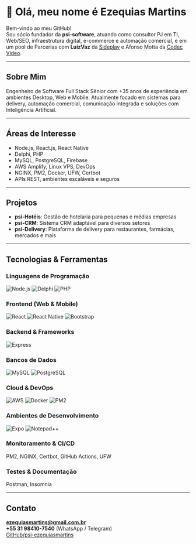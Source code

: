 # 👋 Olá, meu nome é Ezequias Martins

Bem-vindo ao meu GitHub!  
Sou sócio fundador da **psi-software**, atuando como consultor PJ em TI, Web/SEO, infraestrutura digital, e-commerce e automação comercial, e em um pool de Parcerias com **LuizVaz** da [Sideplay](https://github.com/luizvaz) e Afonso Motta da [Codec Vídeo](https://github.com/AfonsoMotta).

---

## Sobre Mim

Engenheiro de Software Full Stack Sênior com +35 anos de experiência em ambientes Desktop, Web e Mobile. Atualmente focado em sistemas para delivery, automação comercial, comunicação integrada e soluções com Inteligência Artificial.

---

## Áreas de Interesse

- Node.js, React.js, React Native  
- Delphi, PHP  
- MySQL, PostgreSQL, Firebase  
- AWS Amplify, Linux VPS, DevOps  
- NGINX, PM2, Docker, UFW, Certbot  
- APIs REST, ambientes escaláveis e seguros

---

## Projetos

- **psi-Hotéis**: Gestão de hotelaria para pequenas e médias empresas  
- **psi-CRM**: Sistema CRM adaptável para diversos setores  
- **psi-Delivery**: Plataforma de delivery para restaurantes, farmácias, mercados e mais

---

## Tecnologias & Ferramentas

### Linguagens de Programação
![Node.js](https://img.shields.io/badge/Node.js-339933?logo=node.js&logoColor=white&style=for-the-badge)
![Delphi](https://img.shields.io/badge/Delphi-C73324?logo=delphi&logoColor=white&style=for-the-badge)
![PHP](https://img.shields.io/badge/PHP-777BB4?logo=php&logoColor=white&style=for-the-badge)

### Frontend (Web & Mobile)
![React](https://img.shields.io/badge/React-61DAFB?logo=react&logoColor=black&style=for-the-badge)
![React Native](https://img.shields.io/badge/React%20Native-20232A?logo=react&logoColor=61DAFB&style=for-the-badge)
![Bootstrap](https://img.shields.io/badge/Bootstrap-563D7C?logo=bootstrap&logoColor=white&style=for-the-badge)

### Backend & Frameworks
![Express](https://img.shields.io/badge/Express-000000?logo=express&logoColor=white&style=for-the-badge)

### Bancos de Dados
![MySQL](https://img.shields.io/badge/MySQL-4479A1?logo=mysql&logoColor=white&style=for-the-badge)
![PostgreSQL](https://img.shields.io/badge/PostgreSQL-336791?logo=postgresql&logoColor=white&style=for-the-badge)

### Cloud & DevOps
![AWS](https://img.shields.io/badge/AWS-232F3E?logo=amazon-aws&logoColor=white&style=for-the-badge)
![Docker](https://img.shields.io/badge/Docker-2496ED?logo=docker&logoColor=white&style=for-the-badge)
![PM2](https://img.shields.io/badge/PM2-000000?logo=pm2&logoColor=white&style=for-the-badge)

### Ambientes de Desenvolvimento
![Expo](https://img.shields.io/badge/Expo-000000?logo=expo&logoColor=white&style=for-the-badge)
![Notepad++](https://img.shields.io/badge/Notepad++-90E59A?logo=notepad%2B%2B&logoColor=black&style=for-the-badge)

### Monitoramento & CI/CD
PM2, NGINX, Certbot, GitHub Actions, UFW

### Testes & Documentação
Postman, Insomnia

---

## Contato

**ezequiasmartins@gmail.com.br**  
**+55 31 98410-7540** (WhatsApp / Telegram)  
[GitHub/psi-ezequiasmartins](https://github.com/psi-ezequiasmartins)
